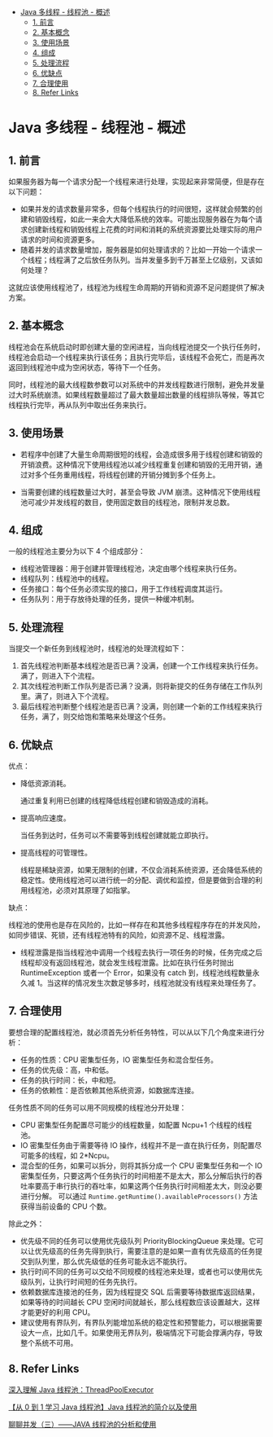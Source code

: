 - [Java 多线程 - 线程池 - 概述](#java-%E5%A4%9A%E7%BA%BF%E7%A8%8B---%E7%BA%BF%E7%A8%8B%E6%B1%A0---%E6%A6%82%E8%BF%B0)
  - [1. 前言](#1-%E5%89%8D%E8%A8%80)
  - [2. 基本概念](#2-%E5%9F%BA%E6%9C%AC%E6%A6%82%E5%BF%B5)
  - [3. 使用场景](#3-%E4%BD%BF%E7%94%A8%E5%9C%BA%E6%99%AF)
  - [4. 组成](#4-%E7%BB%84%E6%88%90)
  - [5. 处理流程](#5-%E5%A4%84%E7%90%86%E6%B5%81%E7%A8%8B)
  - [6. 优缺点](#6-%E4%BC%98%E7%BC%BA%E7%82%B9)
  - [7. 合理使用](#7-%E5%90%88%E7%90%86%E4%BD%BF%E7%94%A8)
  - [8. Refer Links](#8-refer-links)

# Java 多线程 - 线程池 - 概述

## 1. 前言

如果服务器为每一个请求分配一个线程来进行处理，实现起来非常简便，但是存在以下问题：
- 如果并发的请求数量非常多，但每个线程执行的时间很短，这样就会频繁的创建和销毁线程，如此一来会大大降低系统的效率。可能出现服务器在为每个请求创建新线程和销毁线程上花费的时间和消耗的系统资源要比处理实际的用户请求的时间和资源更多。
- 随着并发的请求数量增加，服务器是如何处理请求的？比如一开始一个请求一个线程；线程满了之后放任务队列。当并发量多到千万甚至上亿级别，又该如何处理？

这就应该使用线程池了，线程池为线程生命周期的开销和资源不足问题提供了解决方案。

## 2. 基本概念

线程池会在系统启动时即创建大量的空闲进程，当向线程池提交一个执行任务时，线程池会启动一个线程来执行该任务；且执行完毕后，该线程不会死亡，而是再次返回到线程池中成为空闲状态，等待下一个任务。

同时，线程池的最大线程数参数可以对系统中的并发线程数进行限制，避免并发量过大时系统崩溃。如果线程数量超过了最大数量超出数量的线程排队等候，等其它线程执行完毕，再从队列中取出任务来执行。

## 3. 使用场景

- 若程序中创建了大量生命周期很短的线程，会造成很多用于线程创建和销毁的开销浪费。这种情况下使用线程池以减少线程重复创建和销毁的无用开销，通过对多个任务重用线程，将线程创建的开销分摊到多个任务上。

- 当需要创建的线程数量过大时，甚至会导致 JVM 崩溃。这种情况下使用线程池可减少并发线程的数目，使用固定数目的线程池，限制并发总数。

## 4. 组成

一般的线程池主要分为以下 4 个组成部分：
- 线程池管理器：用于创建并管理线程池，决定由哪个线程来执行任务。
- 线程队列：线程池中的线程。
- 任务接口：每个任务必须实现的接口，用于工作线程调度其运行。
- 任务队列：用于存放待处理的任务，提供一种缓冲机制。

## 5. 处理流程

当提交一个新任务到线程池时，线程池的处理流程如下：
1. 首先线程池判断基本线程池是否已满？没满，创建一个工作线程来执行任务。满了，则进入下个流程。
1. 其次线程池判断工作队列是否已满？没满，则将新提交的任务存储在工作队列里。满了，则进入下个流程。
1. 最后线程池判断整个线程池是否已满？没满，则创建一个新的工作线程来执行任务，满了，则交给饱和策略来处理这个任务。

## 6. 优缺点

优点：
- 降低资源消耗。
  
  通过重复利用已创建的线程降低线程创建和销毁造成的消耗。

- 提高响应速度。
  
  当任务到达时，任务可以不需要等到线程创建就能立即执行。

- 提高线程的可管理性。

  线程是稀缺资源，如果无限制的创建，不仅会消耗系统资源，还会降低系统的稳定性。使用线程池可以进行统一的分配、调优和监控，但是要做到合理的利用线程池，必须对其原理了如指掌。

缺点：

线程池的使用也是存在风险的，比如一样存在和其他多线程程序存在的并发风险，如同步错误、死锁，还有线程池特有的风险，如资源不足、线程泄露。
- 线程泄露是指当线程池中调用一个线程去执行一项任务的时候，任务完成之后线程却没有返回线程池，就会发生线程泄露。比如在执行任务时抛出 RuntimeException 或者一个 Error，如果没有 catch 到，线程池线程数量永久减 1。当这样的情况发生次数足够多时，线程池就没有线程来处理任务了。

## 7. 合理使用

要想合理的配置线程池，就必须首先分析任务特性，可以从以下几个角度来进行分析：
- 任务的性质：CPU 密集型任务，IO 密集型任务和混合型任务。 
- 任务的优先级：高，中和低。 
- 任务的执行时间：长，中和短。 
- 任务的依赖性：是否依赖其他系统资源，如数据库连接。

任务性质不同的任务可以用不同规模的线程池分开处理：
- CPU 密集型任务配置尽可能少的线程数量，如配置 Ncpu+1 个线程的线程池。
- IO 密集型任务由于需要等待 IO 操作，线程并不是一直在执行任务，则配置尽可能多的线程，如 2*Ncpu。
- 混合型的任务，如果可以拆分，则将其拆分成一个 CPU 密集型任务和一个 IO 密集型任务，只要这两个任务执行的时间相差不是太大，那么分解后执行的吞吐率要高于串行执行的吞吐率，如果这两个任务执行时间相差太大，则没必要进行分解。
可以通过 `Runtime.getRuntime().availableProcessors()` 方法获得当前设备的 CPU 个数。

除此之外：
- 优先级不同的任务可以使用优先级队列 PriorityBlockingQueue 来处理。它可以让优先级高的任务先得到执行，需要注意的是如果一直有优先级高的任务提交到队列里，那么优先级低的任务可能永远不能执行。
- 执行时间不同的任务可以交给不同规模的线程池来处理，或者也可以使用优先级队列，让执行时间短的任务先执行。
- 依赖数据库连接池的任务，因为线程提交 SQL 后需要等待数据库返回结果，如果等待的时间越长 CPU 空闲时间就越长，那么线程数应该设置越大，这样才能更好的利用 CPU。
- 建议使用有界队列，有界队列能增加系统的稳定性和预警能力，可以根据需要设大一点，比如几千。如果使用无界队列，极端情况下可能会撑满内存，导致整个系统不可用。

## 8. Refer Links

[深入理解 Java 线程池：ThreadPoolExecutor](https://www.jianshu.com/p/d2729853c4da)

[【从 0 到 1 学习 Java 线程池】Java 线程池的简介以及使用](http://blog.luoyuanhang.com/2017/02/26/thread-pool-in-java-1/)

[聊聊并发（三）——JAVA 线程池的分析和使用](http://www.infoq.com/cn/articles/java-threadPool/)